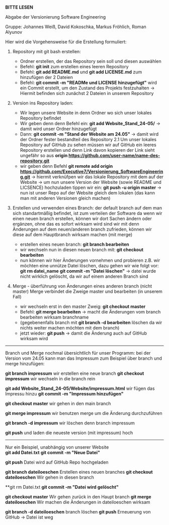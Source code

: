 **BITTE LESEN** 

Abgabe der Versionierung Software Engineering

Gruppe: Johannes Weiß, David Kokoschka, Markus Fröhlich, Roman Alyunov

Hier wird die Vorgehensweise für die Erstellung formuliert:

1. Repository mit git bash erstellen:
	- Ordner erstellen, der das Repository sein soll und diesen auswählen
	- Befehl: **git init** zum erstellen eines leeren Repository
	- Befehl: **git add README.md** und **git add LICENSE.md** zum hinzufügen der 2 Dateien
	- Befehl: **git commit -m "READMe und LICENSE hinzugefügt"** wird ein Commit erstellt, um den Zustand des Projekts festzuhalten
   -> Hiermit befinden sich zunächst 2 Dateien in unserem Repository

2. Version ins Repository laden:
	- Wir legen unsere Website in denn Ordner wo sich unser lokales Repository befindet
	- Wir geben denn denn Befehl ein: **git add Website_Stand_24-05/** -> damit wird unser Ordner hinzugefügt
	- Dann: **git commit -m "Stand der Website am 24.05"** -> damit wird der Ordner fester bestandteil des Repository
    2.1 Um unser lokales Repository auf GitHub zu sehen müssen wir auf GitHub ein leeres Repository erstellen und denn Link davon kopieren
	   der Link sieht ungefähr so aus **origin https://github.com/user-name/name-des-repository.git**
	- wir geben denn Befehl **git remote add origin https://github.com/Executive7/Versionierung_SoftwareEngineering.git** -> hiermit 
	  verknüfpen wir das lokale Repository mit dem auf der Website
    -> um nun unsere Version der Website (sowie README und LICSENCE) hochzuladen tippen wir ein:
       **git push -u origin master**  -> nun ist unser Repo auf der Website gleich dem lokalen
       (das kann man mit anderen Versionen gleich machen)

3. Erstellen und verwenden eines Branch:
	der default branch auf dem man sich standartmäßig befindet, ist zum verteilen der Software da
	wenn wir einen neuen branch erstellen, können wir dort Sachen ändern oder ergänzen, ohne das es sofort wirksam wird
	sind wir mit denn Änderungen auf dem neuen/anderen branch zufrieden, können wir diese auf dem Hauptbranch wirksam machen (mit merge)
	- erstellen eines neuen branch: **git branch bearbeiten**
	- wir wechseln nun in diesen neuen branch mit: **git checkout bearbeiten**
	- nun können wir hier Änderungen vornehmen und probieren
	z.B. wir möchten eine unnütze Datei löschen, dazu gehen wir wie folgt vor:
		**git rm datei_name**
		**git commit -m "Datei löschen"** -> datei wurde nicht wirklich gelöscht, da wir auf einem anderen Branch sind

4. Merge - überführung von Änderungen eines anderen branch (nicht master)
	Merge verbindet die Zweige master und bearbeiten (in unserem Fall)
	- wir wechseln erst in den master Zweig: **git checkout master**
	- Befehl: **git merge bearbeiten**   -> macht die Änderungen vom branch bearbeiten wirksam
			    branchname
	- (gegebenenfalls branch mit **git branch -d bearbeiten** löschen da wir nichts weiter machen möchten mit dem branch)
	- jetzt wieder: **git push** -> damit die Änderung auch auf GitHub wirksam wird
____________________________________________________________________________________________________________________
Branch und Merge nochmal übersichtlich
für unser Programm:
bei der Version vom 24.05 kann man das Impressum zum Beispiel über branch und merge hinzufügen:

**git branch impressum**				wir erstellen eine neue branch
**git checkout impressum**				wir wechseln in die branch rein

**git add Website_Stand_24-05/Website/impressum.html**  wir fügen das Impressu hinzu
**git commit -m "Impressum hinzufügen"**

**git checkout master**					wir gehen in den main branch

**git merge impressum**					wir benutzen merge um die Änderung durchzuführen

**git branch -d impressum**				wir löschen denn branch impressum

**git push**						und laden die neueste version (mit impressum) hoch

____________________________________________________________________________________________________________________
Nur ein Beispiel, unabhängig von unserer Website				
**git add Datei.txt**
**git commit -m "Neue Datei"**

**git push**				Datei wird auf GitHub Repo hochgeladen

**git branch dateiloeschen**		Erstellen eines neuen branches
**git checkout dateiloeschen**		Wir gehen in diesen branch

**git rm Datei.txt
**git commit -m "Datei wird gelöscht"**	

**git checkout master**			Wir gehen zurück in den Haupt branch
**git merge dateiloeschen**		Wir machen die Änderungen in dateiloeschen wirksam

**git branch -d dateiloeschen**		branch löschen
**git push**				Erneuerung von GitHub -> Datei ist weg
	
